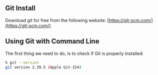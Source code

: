 ## Git Install
Download git for free from the following website: [https://git-scm.com/](https://git-scm.com/)
## Using Git with Command Line
The first thing we need to do, is to check if Git is properly installed:
```bash
% git --version
git version 2.39.5 (Apple Git-154)
```